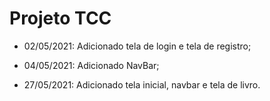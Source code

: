 # Projeto TCC

* 02/05/2021: Adicionado tela de login e tela de registro;

* 04/05/2021: Adicionado NavBar;

* 27/05/2021: Adicionado tela inicial, navbar e tela de livro.
